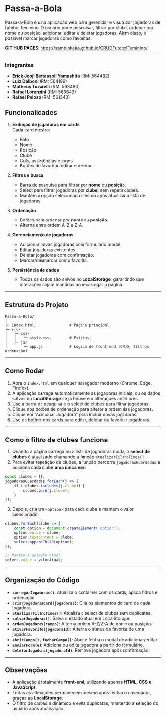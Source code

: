 # Passa-a-Bola

Passa-a-Bola é uma aplicação web para gerenciar e visualizar jogadoras de futebol feminino. O usuário pode pesquisar, filtrar por clube, ordenar por nome ou posição, adicionar, editar e deletar jogadoras. Além disso, é possível marcar jogadoras como favoritas.  

**GIT HUB PAGES**:
https://sambiokeka.github.io/CRUDFutebolFeminino/

---

### Integrantes 

- **Erick Jooji Bertassoli Yamashita** (RM: 564482)  
- **Luiz Dalboni** (RM: 564189)  
- **Matheus Tozarelli** (RM: 563490)  
- **Rafael Lorenzini** (RM: 563643)  
- **Rafael Peloso** (RM: 561343)  


## Funcionalidades

1. **Exibição de jogadoras em cards**  
   Cada card mostra:  
   - Foto  
   - Nome  
   - Posição  
   - Clube  
   - Gols, assistências e jogos  
   - Botões de favoritar, editar e deletar  

2. **Filtros e busca**  
   - Barra de pesquisa para filtrar por **nome** ou **posição**.  
   - Select para filtrar jogadoras por **clube**, sem repetir clubes.  
   - Mantém a opção selecionada mesmo após atualizar a lista de jogadoras.

3. **Ordenação**  
   - Botões para ordenar por **nome** ou **posição**.  
   - Alterna entre ordem A-Z e Z-A.

4. **Gerenciamento de jogadoras**  
   - Adicionar novas jogadoras com formulário modal.  
   - Editar jogadoras existentes.  
   - Deletar jogadoras com confirmação.  
   - Marcar/desmarcar como favorita.

5. **Persistência de dados**  
   - Todos os dados são salvos no **LocalStorage**, garantindo que alterações sejam mantidas ao recarregar a página.

---

## Estrutura do Projeto
```
Passa-a-Bola/
│
├─ index.html                # Página principal
├─ src/
│   ├─ css/
│   │   └─ style.css         # Estilos
│   └─ js/
│       └─ app.js            # Lógica de front-end (CRUD, filtros, ordenação)

```

---

## Como Rodar

1. Abra o `index.html` em qualquer navegador moderno (Chrome, Edge, Firefox).  
2. A aplicação carrega automaticamente as jogadoras iniciais, ou os dados salvos no **LocalStorage** se já houverem alterações anteriores.  
3. Use a barra de pesquisa e o select de clubes para filtrar jogadoras.  
4. Clique nos botões de ordenação para alterar a ordem das jogadoras.  
5. Clique em “Adicionar Jogadora” para incluir novas jogadoras.  
6. Use os botões nos cards para editar, deletar ou favoritar jogadoras.

---

## Como o filtro de clubes funciona

1. Quando a página carrega ou a lista de jogadoras muda, o **select de clubes** é atualizado chamando a função `atualizarFiltroTimes()`.  
2. Para evitar repetição de clubes, a função percorre `jogadorasGuardadas` e adiciona cada clube **uma única vez**:  

```js
const clubes = [];
jogadorasGuardadas.forEach(j => {
    if (!clubes.includes(j.clube)) {
        clubes.push(j.clube);
    }
});
````

3. Depois, cria um `<option>` para cada clube e mantém o valor selecionado:

```js
clubes.forEach(clube => {
    const option = document.createElement('option');
    option.value = clube;
    option.textContent = clube;
    select.appendChild(option);
});

// Mantém a seleção atual
select.value = valorAtual;
```

---

## Organização do Código

* **`carregarJogadoras()`**: Atualiza o container com os cards, aplica filtros e ordenação.
* **`criarJogadorasCard(jogadoras)`**: Cria os elementos do card de cada jogadora.
* **`atualizarFiltroTimes()`**: Atualiza o select de clubes sem duplicatas.
* **`salvarJogadoras()`**: Salva o estado atual em LocalStorage.
* **`ordemJogadoras(campo)`**: Alterna ordem A-Z/Z-A de nome ou posição.
* **`ativarFavorito(jogadoraId)`**: Alterna o status de favorita de uma jogadora.
* **`abrirCampo()` / `fecharCampo()`**: Abre e fecha o modal de adicionar/editar.
* **`enviarForm(e)`**: Adiciona ou edita jogadora a partir do formulário.
* **`deletarJogadora(jogadoraId)`**: Remove jogadora após confirmação.

---

## Observações

* A aplicação é totalmente **front-end**, utilizando apenas **HTML, CSS e JavaScript**.
* Todas as alterações permanecem mesmo após fechar o navegador, graças ao **LocalStorage**.
* O filtro de clubes é dinâmico e evita duplicatas, mantendo a seleção do usuário após atualização.

